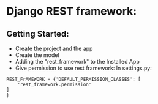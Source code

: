 # Django REST framework:

## Getting Started:
* Create the project and the app
* Create the model
* Adding the "rest_framework" to the Installed App
* Give permission to use rest framework:  In settings.py:
```
REST_FrAMEWORK = {'DEFAULT_PERMISSION_CLASSES': [
    'rest_framework.permission'
]
}
```
